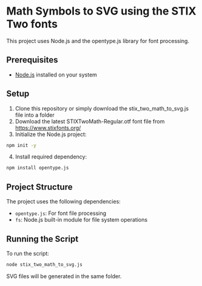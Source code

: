 # Math Symbols to SVG using the STIX Two fonts

This project uses Node.js and the opentype.js library for font processing.

## Prerequisites

- [Node.js](https://nodejs.org/) installed on your system

## Setup

1. Clone this repository or simply download the stix_two_math_to_svg.js file into a folder
2. Download the latest STIXTwoMath-Regular.otf font file from https://www.stixfonts.org/
3. Initialize the Node.js project:

```bash
npm init -y
```

4. Install required dependency:

```bash
npm install opentype.js
```

## Project Structure

The project uses the following dependencies:

- `opentype.js`: For font file processing
- `fs`: Node.js built-in module for file system operations

## Running the Script

To run the script:

```bash
node stix_two_math_to_svg.js
```

SVG files will be generated in the same folder.
